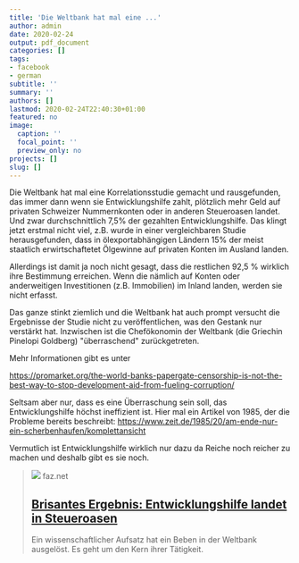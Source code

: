 ```yaml
---
title: 'Die Weltbank hat mal eine ...'
author: admin
date: 2020-02-24
output: pdf_document
categories: []
tags:
- facebook
- german
subtitle: ''
summary: ''
authors: []
lastmod: 2020-02-24T22:40:30+01:00
featured: no
image:
  caption: ''
  focal_point: ''
  preview_only: no
projects: []
slug: []
---
```

Die Weltbank hat mal eine Korrelationsstudie gemacht und rausgefunden, das immer dann wenn sie Entwicklungshilfe zahlt, plötzlich mehr Geld auf privaten Schweizer Nummernkonten oder in anderen Steueroasen landet. Und zwar durchschnittlich 7,5% der gezahlten Entwicklungshilfe. Das klingt jetzt erstmal nicht viel, z.B. wurde in einer vergleichbaren Studie herausgefunden, dass in ölexportabhängigen Ländern 15% der meist staatlich erwirtschaftetet Ölgewinne auf privaten Konten im Ausland landen. 

Allerdings ist damit ja noch nicht gesagt, dass die restlichen 92,5 % wirklich ihre Bestimmung erreichen. Wenn die nämlich auf Konten oder anderweitigen Investitionen (z.B. Immobilien) im Inland landen, werden sie nicht erfasst. 

Das ganze stinkt ziemlich und die Weltbank hat auch prompt versucht die Ergebnisse der Studie nicht zu veröffentlichen, was den Gestank nur verstärkt hat. Inzwischen ist die Chefökonomin der Weltbank (die Griechin Pinelopi Goldberg) "überraschend" zurückgetreten. 

Mehr Informationen gibt es unter

https://promarket.org/the-world-banks-papergate-censorship-is-not-the-best-way-to-stop-development-aid-from-fueling-corruption/

Seltsam aber nur, dass es eine Überraschung sein soll, das Entwicklungshilfe höchst ineffizient ist. Hier mal ein Artikel von 1985, der die Probleme bereits beschreibt: https://www.zeit.de/1985/20/am-ende-nur-ein-scherbenhaufen/komplettansicht

Vermutlich ist Entwicklungshilfe wirklich nur dazu da Reiche noch reicher zu machen und deshalb gibt es sie noch.
> [![](https://media0.faz.net/ppmedia/aktuell/wirtschaft/3674753576/1.6640376/facebook_teaser/landet-entwicklungshilfe.jpg)](https://www.faz.net/aktuell/wirtschaft/mehr-wirtschaft/beben-in-der-weltbank-nach-wissenschaftlichem-aufsatz-16640392.html)
> faz.net
> ## [Brisantes Ergebnis: Entwicklungshilfe landet in Steueroasen](https://www.faz.net/aktuell/wirtschaft/mehr-wirtschaft/beben-in-der-weltbank-nach-wissenschaftlichem-aufsatz-16640392.html)
>
>Ein wissenschaftlicher Aufsatz hat ein Beben in der Weltbank ausgelöst. Es geht um den Kern ihrer Tätigkeit.

